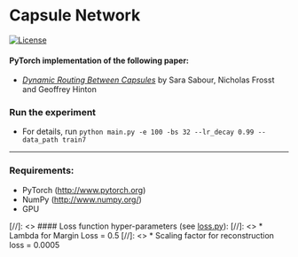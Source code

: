 # Capsule Network #
[![License](https://img.shields.io/github/license/mashape/apistatus.svg?maxAge=2592000)](LICENSE)

#### PyTorch implementation of the following paper:
* [_Dynamic Routing Between Capsules_](https://arxiv.org/abs/1710.09829) by Sara Sabour, Nicholas Frosst and Geoffrey Hinton

### Run the experiment
* For details, run `python main.py -e 100 -bs 32 --lr_decay 0.99 --data_path train7`

______

### Requirements:
* PyTorch (http://www.pytorch.org)
* NumPy (http://www.numpy.org/)
* GPU

[//]: <> #### Loss function hyper-parameters (see [loss.py](loss.py)):
[//]: <> * Lambda for Margin Loss = 0.5
[//]: <> * Scaling factor for reconstruction loss = 0.0005
